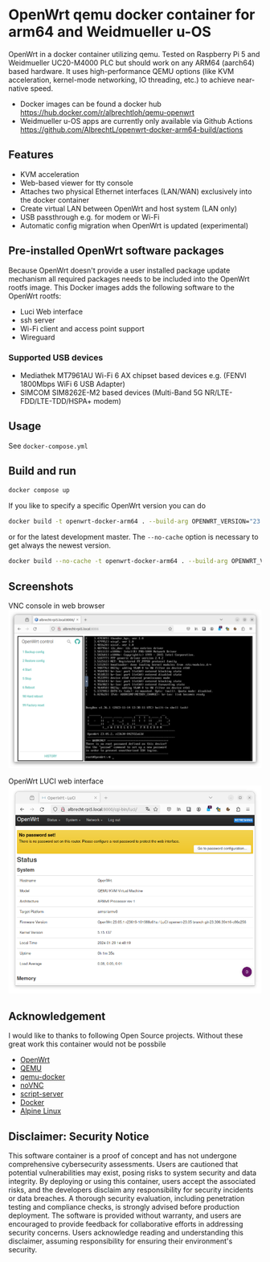 # OpenWrt qemu docker container for arm64 and Weidmueller u-OS

OpenWrt in a docker container utilizing qemu. Tested on Raspberry Pi 5 and Weidmueller UC20-M4000 PLC but should work on any ARM64 (aarch64) based hardware. It uses high-performance QEMU options (like KVM acceleration, kernel-mode networking, IO threading, etc.) to achieve near-native speed.

* Docker images can be found a docker hub https://hub.docker.com/r/albrechtloh/qemu-openwrt
* Weidmueller u-OS apps are currently only available via Github Actions https://github.com/AlbrechtL/openwrt-docker-arm64-build/actions

## Features

 - KVM acceleration
 - Web-based viewer for tty console
 - Attaches two physical Ethernet interfaces (LAN/WAN) exclusively into the docker container
 - Create virtual LAN between OpenWrt and host system (LAN only)
 - USB passthrough e.g. for modem or Wi-Fi
 - Automatic config migration when OpenWrt is updated (experimental)

## Pre-installed OpenWrt software packages

Because OpenWrt doesn't provide a user installed package update mechanism all required packages needs to be included into the OpenWrt rootfs image. This Docker images adds the following software to the OpenWrt rootfs:
* Luci Web interface
* ssh server
* Wi-Fi client and access point support
* Wireguard

### Supported USB devices

* Mediathek MT7961AU Wi-Fi 6 AX chipset based devices e.g. (FENVI 1800Mbps WiFi 6 USB Adapter)
* SIMCOM SIM8262E-M2 based devices (Multi-Band 5G NR/LTE-FDD/LTE-TDD/HSPA+ modem)

## Usage

See `docker-compose.yml`

## Build and run

```bash
docker compose up
```

If you like to specify a specific OpenWrt version you can do
```bash
docker build -t openwrt-docker-arm64 . --build-arg OPENWRT_VERSION="23.05.2" && docker compose up
```
or for the latest development master. The `--no-cache` option is necessary to get always the newest version.
```bash
docker build --no-cache -t openwrt-docker-arm64 . --build-arg OPENWRT_VERSION="master" && docker compose up
```

## Screenshots

VNC console in web browser
![VNC console in web browser](pictures/qemu_openwrt_vnc_console.png)

OpenWrt LUCI web interface
![OpenWrt LUCI web interface](pictures/qemu_openwrt_luci.png)

## Acknowledgement

I would like to thanks to following Open Source projects. Without these great work this container would not be possbile
* [OpenWrt](https://openwrt.org/)
* [QEMU](https://www.qemu.org/)
* [qemu-docker](https://github.com/qemus/qemu-docker)
* [noVNC](https://novnc.com/)
* [script-server](https://github.com/bugy/script-server)
* [Docker](https://www.docker.com/)
* [Alpine Linux](https://www.alpinelinux.org/)

## Disclaimer: Security Notice

This software container is a proof of concept and has not undergone comprehensive cybersecurity assessments. Users are cautioned that potential vulnerabilities may exist, posing risks to system security and data integrity. By deploying or using this container, users accept the associated risks, and the developers disclaim any responsibility for security incidents or data breaches. A thorough security evaluation, including penetration testing and compliance checks, is strongly advised before production deployment. The software is provided without warranty, and users are encouraged to provide feedback for collaborative efforts in addressing security concerns. Users acknowledge reading and understanding this disclaimer, assuming responsibility for ensuring their environment's security.
